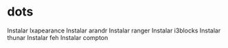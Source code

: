# dots

Instalar lxapearance
Instalar arandr
Instalar ranger
Instalar i3blocks
Instalar thunar
Instalar feh
Instalar compton
